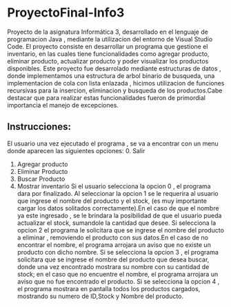 # ProyectoFinal-Info3

Proyecto de la asignatura Informática 3, desarrollado en el lenguaje de programacion Java , mediante la utilizacion del entorno de Visual Studio Code.
El proyecto consiste en desarrollar un programa que gestione el inventario, en las cuales tiene funcionalidades como agregar producto, eliminar producto, actualizar producto y poder visualizar los productos disponibles.
Este proyecto fue desarrolado mediante estructuras de datos , donde implementamos una estructura de arbol binario de busqueda, una implementacion de cola con lista enlazada , hicimos utilizacion de funciones recursivas para la insercion, eliminacion y busqueda de los productos.Cabe destacar que para realizar estas funcionalidades fueron de primordial importancia el manejo de excepciones.

## Instrucciones: 
El usuario una vez ejecutado el programa , se va a encontrar con un menu donde aparecen las siguientes opciones:
0. Salir
1. Agregar producto
2. Eliminar Producto
3. Buscar Producto
4. Mostrar inventario
Si el usuario selecciona la opcion 0 , el programa dara por finalizado.
Al seleccionar la opcion 1 se le requerira al usuario que ingrese el nombre del producto y el stock, (es muy importante cargar los datos solitados correctamente).En el caso de que el nombre ya este ingresado , se le brindara la posibilidad de que el usuario pueda actualizar el stock, sumandole la cantidad que desee.
Si selecciona la opcion 2 el programa le solicitara que se ingrese el nombre del producto a eliminar , removiendo el producto con sus datos.En el caso de no encontrar el nombre, el programa arrojara un aviso que no existe un producto con dicho nombre.
Si se selecciona la opcion 3 , el programa solicitara que se ingrese el nombre del producto que desea buscar, donde una vez encontrado mostrara su nombre con su cantidad de stock; en el caso que no encuentre el nombre, el programa arrojara un aviso que no fue encontrado el producto.
Si se selecciona la opcion 4 , el programa mostrara en pantalla todos los productos cargados, mostrando su numero de ID,Stock y Nombre del producto.

